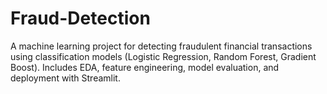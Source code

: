 # Fraud-Detection
A machine learning project for detecting fraudulent financial transactions using classification models (Logistic Regression, Random Forest, Gradient Boost). Includes EDA, feature engineering, model evaluation, and deployment with Streamlit.
